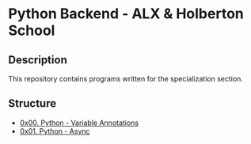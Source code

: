# Python Backend - ALX & Holberton School

## Description

This repository contains programs written for the specialization section.

## Structure

* [0x00. Python - Variable Annotations](./0x00-python_variable_annotations/)
* [0x01. Python - Async](./0x01-python_async_function/)
<!-- * [0x02. Python - Async Comprehension](./0x02-python_async_comprehension/) -->
